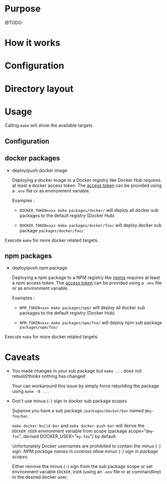 <!-- % SNOWPLOUGH(1)
% Jérôme Belleman
% June 2013 -->

# Purpose

@TODO:

# How it works

# Configuration

# Directory layout

# Usage

Calling `make` will show the available targets

## Configuration

## docker packages

- deploy/push docker image

  Deploying a docker image to a Docker registry like Docker Hub requires at least a docker access token.
  The [access token](https://docs.docker.com/docker-hub/access-tokens/) can be provided using a `.env` file or as environment variable.

  Examples :

  - `DOCKER_TOKEN=xxx make packages/docker/` will deploy all docker sub packages to the default registry (Docker Hub)

  - `DOCKER_TOKEN=xxx make packages/docker/foo/` will deploy docker sub package `packages/docker/foo/`

Execute `make` for more docker related targets.

## npm packages

- deploy/push npm package

  Deploying a npm package to a NPM registry like [npmjs](https://www.npmjs.com/) requires at least a npm access token.
  The [access token](https://docs.npmjs.com/creating-and-viewing-access-tokens#creating-tokens-on-the-website) can be provided using a `.env` file or as environment variable.

  Examples :

  - `NPM_TOKEN=xxx make packages/npm/` will deploy all docker sub packages to the default registry (Docker Hub)

  - `NPM_TOKEN=xxx make packages/npm/foo/` will deploy npm sub package `packages/npm/foo/`

Execute `make` for more docker related targets.

# Caveats

- You made changes in your sub package but `make ...` does not rebuild/thinks nothing has changed

  Your can workaround this issue by simply force rebuilding the package using `make -B ...`

- Don't use minus (`-`) sign in docker sub package scopes

  Suppose you have a sub package `/packages/docker/bar` named `@my-foo/bar`.

  `make docker-build-bar` and `make docker-push-bar` will derive the `DOCKER_USER` environment variable from scope (package scope="`@my-foo`", derived DOCKER_USER="`my-foo`") by default.

  Unfortunately Docker usernames are prohibited to contain the minus (`-`) sign. _NPM package names in contrast allow minus (`-`) sign in package scopes._

  Either remove the minus (`-`) sign from the sub package scope or set environment variable `DOCKER_USER` (using an `.env` file or at commandline) to the desired docker user.
